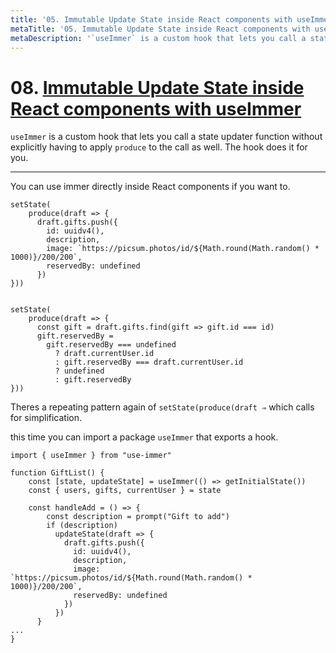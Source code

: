 ```yaml
---
title: '05. Immutable Update State inside React components with useImmer'
metaTitle: '05. Immutable Update State inside React components with useImmer'
metaDescription: '`useImmer` is a custom hook that lets you call a state updater function without explicitly having to apply `produce` to the call as well. The hook does it for you.'
---
```


# 08. [Immutable Update State inside React components with useImmer](https://egghead.io/lessons/react-immutable-update-state-inside-react-components-with-useimmer)

`useImmer` is a custom hook that lets you call a state updater function without explicitly having to apply `produce` to the call as well. The hook does it for you.

---

You can use immer directly inside React components if you want to.

    setState(
    	produce(draft => {
    	  draft.gifts.push({
    	    id: uuidv4(),
    	    description,
    	    image: `https://picsum.photos/id/${Math.round(Math.random() * 1000)}/200/200`,
    	    reservedBy: undefined
    	  })
    }))


    setState(
    	produce(draft => {
    	  const gift = draft.gifts.find(gift => gift.id === id)
    	  gift.reservedBy =
    	    gift.reservedBy === undefined
    	      ? draft.currentUser.id
    	      : gift.reservedBy === draft.currentUser.id
    	      ? undefined
    	      : gift.reservedBy
    }))

Theres a repeating pattern again of `setState(produce(draft ⇒` which calls for simplification.

this time you can import a package `useImmer` that exports a hook.

    import { useImmer } from "use-immer"

    function GiftList() {
    	const [state, updateState] = useImmer(() => getInitialState())
    	const { users, gifts, currentUser } = state

    	const handleAdd = () => {
    	    const description = prompt("Gift to add")
    	    if (description)
    	      updateState(draft => {
    	        draft.gifts.push({
    	          id: uuidv4(),
    	          description,
    	          image: `https://picsum.photos/id/${Math.round(Math.random() * 1000)}/200/200`,
    	          reservedBy: undefined
    	        })
    	      })
    	  }
    ...
    }
